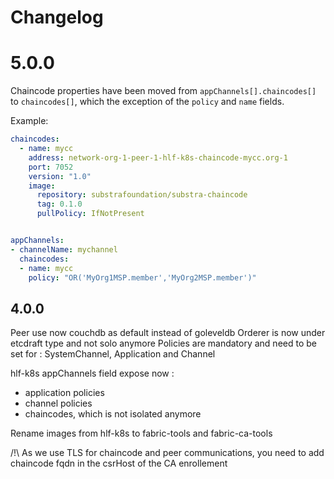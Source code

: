 # Changelog


# 5.0.0

Chaincode properties have been moved from `appChannels[].chaincodes[]` to `chaincodes[]`, which the exception of the `policy` and `name` fields.

Example:

```yaml
chaincodes:
  - name: mycc
    address: network-org-1-peer-1-hlf-k8s-chaincode-mycc.org-1
    port: 7052
    version: "1.0"
    image:
      repository: substrafoundation/substra-chaincode
      tag: 0.1.0
      pullPolicy: IfNotPresent


appChannels:
- channelName: mychannel
  chaincodes:
  - name: mycc
    policy: "OR('MyOrg1MSP.member','MyOrg2MSP.member')"
```

## 4.0.0


Peer use now couchdb as default instead of goleveldb
Orderer is now under etcdraft type and not solo anymore
Policies are mandatory and need to be set for : SystemChannel, Application and Channel


hlf-k8s appChannels field expose now :
 - application policies
 - channel policies
 - chaincodes, which is not isolated anymore

Rename images from hlf-k8s to fabric-tools and fabric-ca-tools

/!\ As we use TLS for chaincode and peer communications, you need to add chaincode fqdn in the csrHost of the CA enrollement
